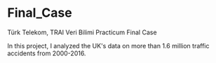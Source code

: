 # Final_Case
Türk Telekom, TRAI  Veri Bilimi Practicum Final Case

In this project, I analyzed the UK's data on more than 1.6 million traffic accidents from 2000-2016.
